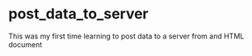 # post_data_to_server
This was my first time learning to post data to a server from and HTML document
